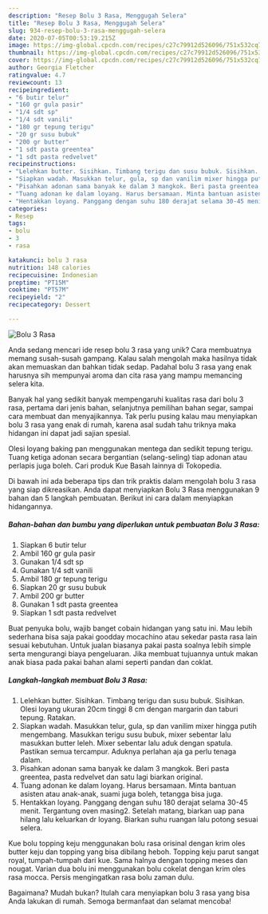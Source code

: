 ```yaml
---
description: "Resep Bolu 3 Rasa, Menggugah Selera"
title: "Resep Bolu 3 Rasa, Menggugah Selera"
slug: 934-resep-bolu-3-rasa-menggugah-selera
date: 2020-07-05T00:53:19.215Z
image: https://img-global.cpcdn.com/recipes/c27c79912d526096/751x532cq70/bolu-3-rasa-foto-resep-utama.jpg
thumbnail: https://img-global.cpcdn.com/recipes/c27c79912d526096/751x532cq70/bolu-3-rasa-foto-resep-utama.jpg
cover: https://img-global.cpcdn.com/recipes/c27c79912d526096/751x532cq70/bolu-3-rasa-foto-resep-utama.jpg
author: Georgia Fletcher
ratingvalue: 4.7
reviewcount: 13
recipeingredient:
- "6 butir telur"
- "160 gr gula pasir"
- "1/4 sdt sp"
- "1/4 sdt vanili"
- "180 gr tepung terigu"
- "20 gr susu bubuk"
- "200 gr butter"
- "1 sdt pasta greentea"
- "1 sdt pasta redvelvet"
recipeinstructions:
- "Lelehkan butter. Sisihkan. Timbang terigu dan susu bubuk. Sisihkan. Olesi loyang ukuran 20cm tinggi 8 cm dengan margarin dan taburi tepung. Ratakan."
- "Siapkan wadah. Masukkan telur, gula, sp dan vanilim mixer hingga putih mengembang. Masukkan terigu susu bubuk, mixer sebentar lalu masukkan butter leleh. Mixer sebentar lalu aduk dengan spatula. Pastikan semua tercampur. Aduknya perlahan aja ga perlu tenaga dalam."
- "Pisahkan adonan sama banyak ke dalam 3 mangkok. Beri pasta greentea, pasta redvelvet dan satu lagi biarkan original."
- "Tuang adonan ke dalam loyang. Harus bersamaan. Minta bantuan asisten atau anak-anak, suami juga boleh, tetangga bisa juga."
- "Hentakkan loyang. Panggang dengan suhu 180 derajat selama 30-45 menit. Tergantung oven masing2. Setelah matang, biarkan uap pana hilang lalu keluarkan dr loyang. Biarkan suhu ruangan lalu potong sesuai selera."
categories:
- Resep
tags:
- bolu
- 3
- rasa

katakunci: bolu 3 rasa 
nutrition: 148 calories
recipecuisine: Indonesian
preptime: "PT15M"
cooktime: "PT57M"
recipeyield: "2"
recipecategory: Dessert

---
```



![Bolu 3 Rasa](https://img-global.cpcdn.com/recipes/c27c79912d526096/751x532cq70/bolu-3-rasa-foto-resep-utama.jpg)

Anda sedang mencari ide resep bolu 3 rasa yang unik? Cara membuatnya memang susah-susah gampang. Kalau salah mengolah maka hasilnya tidak akan memuaskan dan bahkan tidak sedap. Padahal bolu 3 rasa yang enak harusnya sih mempunyai aroma dan cita rasa yang mampu memancing selera kita.

Banyak hal yang sedikit banyak mempengaruhi kualitas rasa dari bolu 3 rasa, pertama dari jenis bahan, selanjutnya pemilihan bahan segar, sampai cara membuat dan menyajikannya. Tak perlu pusing kalau mau menyiapkan bolu 3 rasa yang enak di rumah, karena asal sudah tahu triknya maka hidangan ini dapat jadi sajian spesial.

Olesi loyang baking pan menggunakan mentega dan sedikit tepung terigu. Tuang ketiga adonan secara bergantian (selang-seling) tiap adonan atau perlapis juga boleh. Cari produk Kue Basah lainnya di Tokopedia.


Di bawah ini ada beberapa tips dan trik praktis dalam mengolah bolu 3 rasa yang siap dikreasikan. Anda dapat menyiapkan Bolu 3 Rasa menggunakan 9 bahan dan 5 langkah pembuatan. Berikut ini cara dalam menyiapkan hidangannya.

<!--inarticleads1-->

##### Bahan-bahan dan bumbu yang diperlukan untuk pembuatan Bolu 3 Rasa:

1. Siapkan 6 butir telur
1. Ambil 160 gr gula pasir
1. Gunakan 1/4 sdt sp
1. Gunakan 1/4 sdt vanili
1. Ambil 180 gr tepung terigu
1. Siapkan 20 gr susu bubuk
1. Ambil 200 gr butter
1. Gunakan 1 sdt pasta greentea
1. Siapkan 1 sdt pasta redvelvet


Buat penyuka bolu, wajib banget cobain hidangan yang satu ini. Mau lebih sederhana bisa saja pakai goodday mocachino atau sekedar pasta rasa lain sesuai kebutuhan. Untuk jualan biasanya pakai pasta soalnya lebih simple serta mengurangi biaya pengeluaran. Jika membuat tujuannya untuk makan anak biasa pada pakai bahan alami seperti pandan dan coklat. 

<!--inarticleads2-->

##### Langkah-langkah membuat Bolu 3 Rasa:

1. Lelehkan butter. Sisihkan. Timbang terigu dan susu bubuk. Sisihkan. Olesi loyang ukuran 20cm tinggi 8 cm dengan margarin dan taburi tepung. Ratakan.
1. Siapkan wadah. Masukkan telur, gula, sp dan vanilim mixer hingga putih mengembang. Masukkan terigu susu bubuk, mixer sebentar lalu masukkan butter leleh. Mixer sebentar lalu aduk dengan spatula. Pastikan semua tercampur. Aduknya perlahan aja ga perlu tenaga dalam.
1. Pisahkan adonan sama banyak ke dalam 3 mangkok. Beri pasta greentea, pasta redvelvet dan satu lagi biarkan original.
1. Tuang adonan ke dalam loyang. Harus bersamaan. Minta bantuan asisten atau anak-anak, suami juga boleh, tetangga bisa juga.
1. Hentakkan loyang. Panggang dengan suhu 180 derajat selama 30-45 menit. Tergantung oven masing2. Setelah matang, biarkan uap pana hilang lalu keluarkan dr loyang. Biarkan suhu ruangan lalu potong sesuai selera.


Kue bolu topping keju menggunakan bolu rasa orisinal dengan krim oles butter keju dan topping yang bisa dibilang heboh. Topping keju parut sangat royal, tumpah-tumpah dari kue. Sama halnya dengan topping meses dan nougat. Varian dua bolu ini menggunakan bolu cokelat dengan krim oles rasa mocca. Persis mengingatkan rasa bolu zaman dulu. 

Bagaimana? Mudah bukan? Itulah cara menyiapkan bolu 3 rasa yang bisa Anda lakukan di rumah. Semoga bermanfaat dan selamat mencoba!
